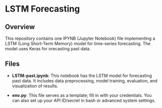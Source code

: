# LSTM Forecasting 

## Overview
This repository contains one IPYNB (Jupyter Notebook) file implementing a LSTM (Long Short-Term Memory) model for time-series forecasting. The model uses Keras  for orecasting past data.
## Files
- **LSTM-past.ipynb**: This notebook has the LSTM model for forecasting past data. It includes data preprocessing, model training, evaluation, and visualization of results.
  
- **env.py**: This file serves as a template; fill in with your credentials. You can also set up your API ID/secret in bash or advanced system settings.
